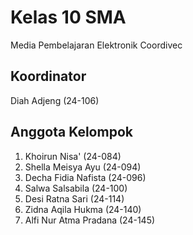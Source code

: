 # Kelas 10 SMA
Media Pembelajaran Elektronik Coordivec 
## Koordinator
Diah Adjeng (24-106)
## Anggota Kelompok 
1. Khoirun Nisa' (24-084)
2. Shella Meisya Ayu (24-094)
3. Decha Fidia Nafista (24-096)
4. Salwa Salsabila (24-100)
5. Desi Ratna Sari (24-114)
6. Zidna Aqila Hukma (24-140)
7. Alfi Nur Atma Pradana (24-145)
